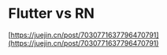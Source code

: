 # Flutter vs RN

[https://juejin.cn/post/7030771637796470791](https://juejin.cn/post/7030771637796470791)
